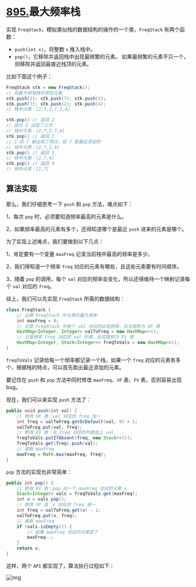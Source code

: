 # [895.](https://leetcode-cn.com/problems/maximum-frequency-stack/)最大频率栈 

实现 `FreqStack`，模拟类似栈的数据结构的操作的一个类，`FreqStack` 有两个函数：

+ `push(int x)`，将整数 `x` 推入栈中。
+ `pop()`，它移除并返回栈中出现最频繁的元素。
  如果最频繁的元素不只一个，则移除并返回最接近栈顶的元素。

比如下面这个例子：

```java
FreqStack stk = new FreqStack();
// 向最大频率栈中添加元素
stk.push(2); stk.push(7); stk.push(2);
stk.push(7); stk.push(2); stk.push(4);
// 栈中元素：[2,7,2,7,2,4]

stk.pop() // 返回 2
// 因为 2 出现了三次
// 栈中元素：[2,7,2,7,4]
stk.pop() // 返回 7
// 2 和 7 都出现了两次，但 7 是最近添加的
// 栈中元素：[2,7,2,4]
stk.pop() // 返回 2
// 栈中元素：[2,7,4]
stk.pop() // 返回 4
// 栈中元素：[2,7]
```

## 算法实现

那么，我们仔细思考一下 `push` 和 `pop` 方法，难点如下：

1、每次 `pop` 时，必须要知道频率最高的元素是什么。

2、如果频率最高的元素有多个，还得知道哪个是最近 `push` 进来的元素是哪个。

为了实现上述难点，我们要做到以下几点：

1、肯定要有一个变量 `maxFreq` 记录当前栈中最高的频率是多少。

2、我们得知道一个频率 `freq` 对应的元素有哪些，且这些元素要有时间顺序。

3、随着 `pop` 的调用，每个 `val` 对应的频率会变化，所以还得维持一个映射记录每个 `val` 对应的 `freq`。

综上，我们可以先实现 `FreqStack` 所需的数据结构：

```java
class FreqStack {
    // 记录 FreqStack 中元素的最大频率
    int maxFreq = 0;
    // 记录 FreqStack 中每个 val 对应的出现频率，后文就称为 VF 表
    HashMap<Integer, Integer> valToFreq = new HashMap<>();
    // 记录频率 freq 对应的 val 列表，后文就称为 FV 表
    HashMap<Integer, Stack<Integer>> freqToVals = new HashMap<>();
}
```

`freqToVals` 记录给每一个频率都记录一个栈，如果一个 `freq` 对应的元素有多个，根据栈的特点，可以首先取出最近添加的元素。

要记住在 `push` 和 `pop` 方法中同时修改 `maxFreq`、`VF` 表、`FV` 表，否则容易出现 bug。

现在，我们可以来实现 `push` 方法了：

```java
public void push(int val) {
    // 修改 VF 表：val 对应的 freq 加一
    int freq = valToFreq.getOrDefault(val, 0) + 1;
    valToFreq.put(val, freq);
    // 修改 FV 表：在 freq 对应的列表加上 val
    freqToVals.putIfAbsent(freq, new Stack<>());
    freqToVals.get(freq).push(val);
    // 更新 maxFreq
    maxFreq = Math.max(maxFreq, freq);
}
```

`pop` 方法的实现也非常简单：

```java
public int pop() {
    // 修改 FV 表：pop 出一个 maxFreq 对应的元素 v
    Stack<Integer> vals = freqToVals.get(maxFreq);
    int v = vals.pop();
    // 修改 VF 表：v 对应的 freq 减一
    int freq = valToFreq.get(v) - 1;
    valToFreq.put(v, freq);
    // 更新 maxFreq
    if (vals.isEmpty()) {
        // 如果 maxFreq 对应的元素空了
        maxFreq--;
    }
    return v;
}
```

这样，两个 `API` 都实现了，算法执行过程如下：

![img](assets/assets%2F-MdHXH3AOL4dkBn-Wg1o%2Fsync%2F0421f2967cdf4d1b4d534c5199f7cbc258850a0e.gif)
